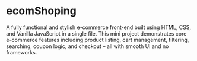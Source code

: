 # ecomShoping
A fully functional and stylish e-commerce front-end built using HTML, CSS, and Vanilla JavaScript in a single file. This mini project demonstrates core e-commerce features including product listing, cart management, filtering, searching, coupon logic, and checkout – all with smooth UI and no frameworks.
